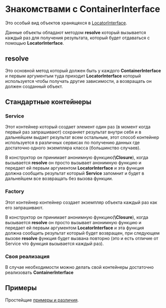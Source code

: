 # Знакомствами с ContainerInterface

Это особый вид объектов хранящяхся в [LocatorInterface](../../src/LocatorInterface.php).

Данные объекты обладают методом **resolve** который вызывается каждый 
раз для получения результата, который будет отдаваться с 
помощью **LocatorInterface**.

## resolve
Это основной метод который должен быть у каждого **ContainerInterface** 
и первым аргументым туда приходит **LocatorInterface** который 
используется чтобы получать другие зависимости, а возвращать он должен 
созданный объект.

## Стандартные контейнеры
### Service
Этот контейнер который создает элемент один раз (в момент когда первый 
раз запрашивают) сохраняет результат внутри себя и в дальнейшем выдает 
результат всем остальным, этот способ контейнер используется в 
различных сервисах по получению данных где достаточно одного 
экземпляра класса (большинство случаев).

В конструктор он принимает анонимную функцию(**\Closure**), когда 
вызывается **resolve** он просто вызывает анонимную функцию и передает 
ей первым аргументом **LocatorInterface** и эта функция должна сообщить 
результат который **Service** запомнит и будет в дальнейшем все 
возвращать без вызова функции.

### Factory
Этот контейнер контейнер создает экземпляр объекта каждый раз как его запрашивают.

В конструктор он принимает анонимную функцию(**\Closure**), 
когда вызывается **resolve** он просто вызывает анонимную функцию и 
передает ей первым аргументом **LocatorInterface** и эта функция должна 
сообщить результат который будет возвращен, при следующем 
вызове **resolve** функция будет вызвана повторно 
(это и есть отличие от Service что функция вызывается каждый раз).

### Своя реализация
В случае необходимости можно делать свой контейнеры достаточно реализовать **ContainerInterface**

## Примеры
Простейщие [примеры и различия](ContainerTest.php).